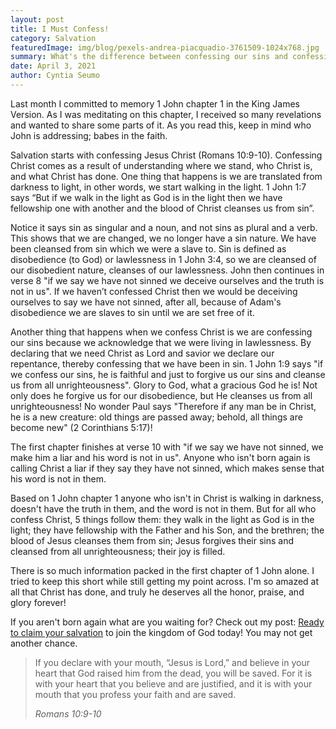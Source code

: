 ```yaml
---
layout: post
title: I Must Confess!
category: Salvation
featuredImage: img/blog/pexels-andrea-piacquadio-3761509-1024x768.jpg
summary: What's the difference between confessing our sins and confessing Christ?
date: April 3, 2021
author: Cyntia Seumo
---
```

<p>
Last month I committed to memory 1 John chapter 1 in the King James Version. As I was meditating on this chapter, I received so many revelations and wanted to share some parts of it. As you read this, keep in mind who John is addressing; babes in the faith.
</p>

<p>
Salvation starts with confessing Jesus Christ (<a>Romans 10:9-10</a>). Confessing Christ comes as a result of understanding where we stand, who Christ is, and what Christ has done. One thing that happens is we are translated from darkness to light, in other words, we start walking in the light. <a>1 John 1:7</a> says “But if we walk in the light as God is in the light then we have fellowship one with another and the blood of Christ cleanses us from sin”.
</p>

<p>
Notice it says sin as singular and a noun, and not sins as plural and a verb. This shows that we are changed, we no longer have a sin nature. We have been cleansed from sin which we were a slave to. Sin is defined as disobedience (to God) or lawlessness in <a>1 John 3:4</a>, so we are cleansed of our disobedient nature, cleanses of our lawlessness. John then continues in verse 8 "if we say we have not sinned we deceive ourselves and the truth is not in us". If we haven’t confessed Christ then we would be deceiving ourselves to say we have not sinned, after all, because of Adam's disobedience we are slaves to sin until we are set free of it.
</p>

<p>
Another thing that happens when we confess Christ is we are confessing our sins because we acknowledge that we were living in lawlessness. By declaring that we need Christ as Lord and savior we declare our repentance, thereby confessing that we have been in sin. <a>1 John 1:9</a> says "if we confess our sins, he is faithful and just to forgive us our sins and cleanse us from all unrighteousness". Glory to God, what a gracious God he is! Not only does he forgive us for our disobedience, but He cleanses us from all unrighteousness! No wonder Paul says "Therefore if any man be in Christ, he is a new creature: old things are passed away; behold, all things are become new" (<a>2 Corinthians 5:17</a>)!
</p>

<p>
The first chapter finishes at verse 10 with "if we say we have not sinned, we make him a liar and his word is not in us". Anyone who isn't born again is calling Christ a liar if they say they have not sinned, which makes sense that his word is not in them.
</p>

<p>
Based on <a>1 John chapter 1</a> anyone who isn't in Christ is walking in darkness, doesn't have the truth in them, and the word is not in them. But for all who confess Christ, 5 things follow them: they walk in the light as God is in the light; they have fellowship with the Father and his Son, and the brethren; the blood of Jesus cleanses them from sin; Jesus forgives their sins and cleansed from all unrighteousness; their joy is filled.
</p>

<p>
There is so much information packed in the first chapter of 1 John alone. I tried to keep this short while still getting my point across. I'm so amazed at all that Christ has done, and truly he deserves all the honor, praise, and glory forever!
</p>

<p>
If you aren't born again what are you waiting for? Check out my post: <a href="https://overcomewithchrist.com/posts/ready-to-claim-your-salvation">Ready to claim your salvation</a> to join the kingdom of God today! You may not get another chance.
</p>

<blockquote>
<p>If you declare with your mouth, “Jesus is Lord,” and believe in your heart that God raised him from the dead, you will be saved. For it is with your heart that you believe and are justified, and it is with your mouth that you profess your faith and are saved.</p>
<cite>Romans 10:9-10</cite>
</blockquote>